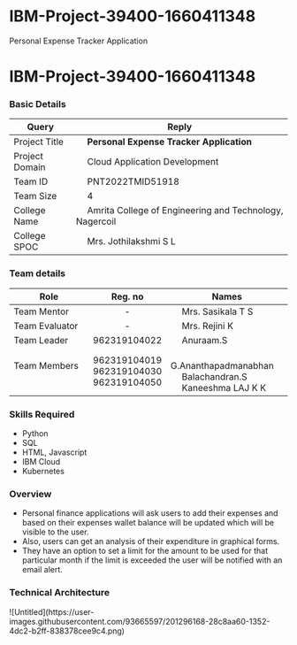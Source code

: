 # IBM-Project-39400-1660411348
Personal Expense Tracker Application
# IBM-Project-39400-1660411348

<h3>Basic Details</h3>

| Query | Reply |
| --- | --- |
| Project Title | &emsp; <b>Personal Expense Tracker Application</b> &emsp; |
| Project Domain | &emsp; Cloud Application Development &emsp; |
| Team ID | &emsp; PNT2022TMID51918 &emsp; |
| Team Size | &emsp; 4 &emsp; |
| College Name | &emsp; Amrita College of Engineering and Technology, Nagercoil &emsp; |
| College SPOC | &emsp; Mrs. Jothilakshmi S L |

<h3>Team details</h3>

| Role | Reg. no | Names |
| --- | :---: | --- |
| Team Mentor | - | &emsp; Mrs. Sasikala T S |
| Team Evaluator | - | &emsp;  Mrs. Rejini K|
| Team Leader | 962319104022 | &emsp; Anuraam.S &emsp; &emsp; |
| Team Members &emsp; | 962319104019 <br/> 962319104030 <br/> 962319104050 | &emsp; G.Ananthapadmanabhan <br/> &emsp; Balachandran.S  <br/>&emsp; Kaneeshma LAJ K K |

<h3>Skills Required</h3>

* Python
* SQL
* HTML, Javascript
* IBM Cloud
* Kubernetes


<h3>Overview</h3>

* Personal finance applications will ask users to add their expenses and based on their expenses wallet balance will be updated which will be visible to the user. 
* Also, users can get an analysis of their expenditure in graphical forms.  
*  They have an option to set a limit for the amount to be used for that particular month if the limit is exceeded the user will be notified with an email alert.  


<h3> Technical Architecture </h3>
![Untitled](https://user-images.githubusercontent.com/93665597/201296168-28c8aa60-1352-4dc2-b2ff-838378cee9c4.png)





